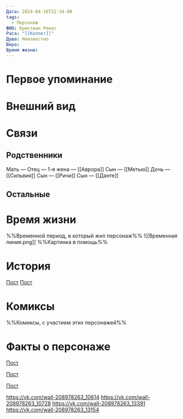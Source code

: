 ```yaml
---
Дата: 2024-04-16T22-34-00
tags:
  - Персонаж
ФИО: Кристиан Ренес
Раса: "[[Коллет]]"
Душа: Неизвестно
Вера: 
Время жизни:
---
```

# Первое упоминание

# Внешний вид

# Связи
## Родственники
Мать —
Отец — 
1-я жена — [[Аврора]]
Сын — [[Метью]]
Дочь — [[Сильвия]]
Сын — [[Ричи]]
Сын — [[Данте]]
## Остальные 
# Время жизни
%%Временной период, в который жил персонаж%%
![[Временная линия.png]]
%%Картинка в помощь%%
# История
[Пост](https://vk.com/wall-208978263_16683)
[Пост](https://vk.com/wall-208978263_10609)
# Комиксы
%%Комиксы, с участием этих персонажей%%
# Факты о персонаже
[Пост](https://vk.com/wall-159799193_17936)

[Пост](https://vk.com/wall-208978263_8257)

[Пост](https://vk.com/wall-208978263_10272)

https://vk.com/wall-208978263_10614
https://vk.com/wall-208978263_10728
https://vk.com/wall-208978263_13391
https://vk.com/wall-208978263_13154
